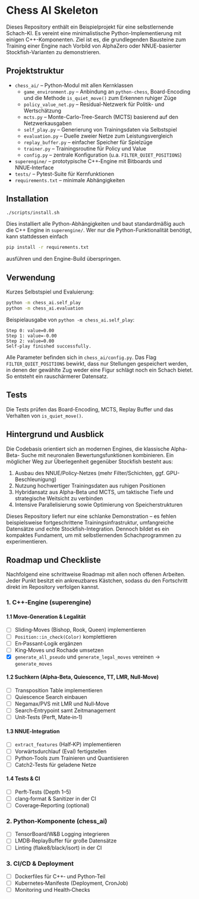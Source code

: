 # Chess AI Skeleton

Dieses Repository enthält ein Beispielprojekt für eine selbstlernende Schach-KI.
Es vereint eine minimalistische Python-Implementierung mit einigen
C++-Komponenten. Ziel ist es, die grundlegenden Bausteine zum Training einer
Engine nach Vorbild von AlphaZero oder NNUE-basierter Stockfish-Varianten zu
demonstrieren.

## Projektstruktur

* `chess_ai/` – Python-Modul mit allen Kernklassen
  * `game_environment.py` – Anbindung an `python-chess`, Board-Encoding und die
    Methode `is_quiet_move()` zum Erkennen ruhiger Züge
  * `policy_value_net.py` – Residual-Netzwerk für Politik- und Wertschätzung
  * `mcts.py` – Monte-Carlo-Tree-Search (MCTS) basierend auf den Netzwerkausgaben
  * `self_play.py` – Generierung von Trainingsdaten via Selbstspiel
  * `evaluation.py` – Duelle zweier Netze zum Leistungsvergleich
  * `replay_buffer.py` – einfacher Speicher für Spielzüge
  * `trainer.py` – Trainingsroutine für Policy und Value
  * `config.py` – zentrale Konfiguration (u.a. `FILTER_QUIET_POSITIONS`)
* `superengine/` – prototypische C++‑Engine mit Bitboards und NNUE‑Interface
* `tests/` – Pytest-Suite für Kernfunktionen
* `requirements.txt` – minimale Abhängigkeiten

## Installation

```bash
./scripts/install.sh
```

Dies installiert alle Python-Abhängigkeiten und baut standardmäßig auch die C++
Engine in `superengine/`.
Wer nur die Python-Funktionalität benötigt, kann stattdessen einfach

```bash
pip install -r requirements.txt
```
ausführen und den Engine-Build überspringen.

## Verwendung

Kurzes Selbstspiel und Evaluierung:

```bash
python -m chess_ai.self_play
python -m chess_ai.evaluation
```

Beispielausgabe von `python -m chess_ai.self_play`:

```text
Step 0: value=0.00
Step 1: value=-0.00
Step 2: value=0.00
Self-play finished successfully.
```

Alle Parameter befinden sich in `chess_ai/config.py`. Das Flag
`FILTER_QUIET_POSITIONS` bewirkt, dass nur Stellungen gespeichert werden, in
denen der gewählte Zug weder eine Figur schlägt noch ein Schach bietet. So
entsteht ein rauschärmerer Datensatz.

## Tests




Die Tests prüfen das Board-Encoding, MCTS, Replay Buffer und das Verhalten von
`is_quiet_move()`.

## Hintergrund und Ausblick

Die Codebasis orientiert sich an modernen Engines, die klassische Alpha-Beta-
Suche mit neuronalen Bewertungsfunktionen kombinieren. Ein möglicher Weg zur
Überlegenheit gegenüber Stockfish besteht aus:

1. Ausbau des NNUE/Policy-Netzes (mehr Filter/Schichten, ggf. GPU-Beschleunigung)
2. Nutzung hochwertiger Trainingsdaten aus ruhigen Positionen
3. Hybridansatz aus Alpha-Beta und MCTS, um taktische Tiefe und strategische
   Weitsicht zu verbinden
4. Intensive Parallelisierung sowie Optimierung von Speicherstrukturen

Dieses Repository liefert nur eine schlanke Demonstration – es fehlen beispielsweise
fortgeschrittene Trainingsinfrastruktur, umfangreiche Datensätze und echte
Stockfish-Integration. Dennoch bildet es ein kompaktes Fundament, um mit
selbstlernenden Schachprogrammen zu experimentieren.

## Roadmap und Checkliste

Nachfolgend eine schrittweise Roadmap mit allen noch offenen Arbeiten. Jeder
Punkt besitzt ein ankreuzbares Kästchen, sodass du den Fortschritt direkt im
Repository verfolgen kannst.

### 1. C++‑Engine (superengine)

#### 1.1 Move‑Generation & Legalität

- [ ] Sliding‑Moves (Bishop, Rook, Queen) implementieren
- [ ] `Position::in_check(Color)` komplettieren
- [ ] En‑Passant‑Logik ergänzen
- [ ] King‑Moves und Rochade umsetzen
- [x] `generate_all_pseudo` und `generate_legal_moves` vereinen -> `generate_moves`

#### 1.2 Suchkern (Alpha‑Beta, Quiescence, TT, LMR, Null‑Move)

- [ ] Transposition Table implementieren
- [ ] Quiescence Search einbauen
- [ ] Negamax/PVS mit LMR und Null‑Move
- [ ] Search‑Entrypoint samt Zeitmanagement
- [ ] Unit‑Tests (Perft, Mate‑in‑1)

#### 1.3 NNUE‑Integration

- [ ] `extract_features` (Half‑KP) implementieren
- [ ] Vorwärtsdurchlauf (Eval) fertigstellen
- [ ] Python‑Tools zum Trainieren und Quantisieren
- [ ] Catch2‑Tests für geladene Netze

#### 1.4 Tests & CI

- [ ] Perft‑Tests (Depth 1–5)
- [ ] clang‑format & Sanitizer in der CI
- [ ] Coverage‑Reporting (optional)

### 2. Python‑Komponente (chess_ai)

- [ ] TensorBoard/W&B Logging integrieren
- [ ] LMDB‑ReplayBuffer für große Datensätze
- [ ] Linting (flake8/black/isort) in der CI

### 3. CI/CD & Deployment

- [ ] Dockerfiles für C++‑ und Python‑Teil
- [ ] Kubernetes‑Manifeste (Deployment, CronJob)
- [ ] Monitoring und Health‑Checks
